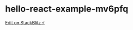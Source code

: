 # hello-react-example-mv6pfq

[Edit on StackBlitz ⚡️](https://stackblitz.com/edit/hello-react-example-mv6pfq)